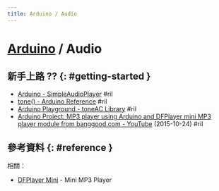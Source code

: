 ```yaml
---
title: Arduino / Audio
---
```

# [Arduino](ardunio.md) / Audio

## 新手上路 ?? {: #getting-started }

  - [Arduino \- SimpleAudioPlayer](https://www.arduino.cc/en/Tutorial/SimpleAudioPlayer) #ril
  - [tone() - Arduino Reference](https://www.arduino.cc/reference/en/language/functions/advanced-io/tone/) #ril
  - [Arduino Playground \- toneAC Library](https://playground.arduino.cc/Code/ToneAC) #ril
  - [Arduino Project: MP3 player using Arduino and DFPlayer mini MP3 player module from banggood\.com \- YouTube](https://www.youtube.com/watch?v=UodfePdNfg8) (2015-10-24) #ril

## 參考資料 {: #reference }

相關：

  - [DFPlayer Mini](dfplayer.md) - Mini MP3 Player
